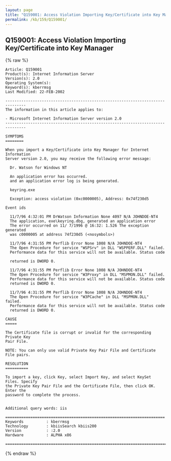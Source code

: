 ```yaml
---
layout: page
title: "Q159001: Access Violation Importing Key/Certificate into Key Manager"
permalink: /kb/159/Q159001/
---
```


## Q159001: Access Violation Importing Key/Certificate into Key Manager

{% raw %}

	Article: Q159001
	Product(s): Internet Information Server
	Version(s): 2.0
	Operating System(s): 
	Keyword(s): kberrmsg
	Last Modified: 22-FEB-2002
	
	-------------------------------------------------------------------------------
	The information in this article applies to:
	
	- Microsoft Internet Information Server version 2.0 
	-------------------------------------------------------------------------------
	
	SYMPTOMS
	========
	
	When you import a Key/Certificate into Key Manager for Internet Information
	Server version 2.0, you may receive the following error message:
	
	  Dr. Watson for Windows NT
	
	  An application error has occurred.
	  and an application error log is being generated.
	
	  keyring.exe
	
	  Exception: access violation (0xc0000005), Address: 0x74f230d5
	
	Event ids
	
	  11/7/96 4:32:01 PM DrWatson Information None 4097 N/A JOHNDOE-NT4
	  The application, exe\keyring.dbg, generated an application error
	  The error occurred on 11/ 7/1996 @ 16:32: 1.526 The exception generated
	  was c0000005 at address 74f230d5 (<nosymbols>)
	
	  11/7/96 4:31:55 PM Perflib Error None 1008 N/A JOHNDOE-NT4
	  The Open Procedure for service "WSPSrv" in DLL "WSPPERF.DLL" failed.
	  Performance data for this service will not be available. Status code
	
	  returned is DWORD 0.
	
	  11/7/96 4:31:55 PM Perflib Error None 1008 N/A JOHNDOE-NT4
	  The Open Procedure for service "W3Proxy" in DLL "MSPMON.DLL" failed.
	  Performance data for this service will not be available. Status code
	  returned is DWORD 0.
	
	  11/7/96 4:31:55 PM Perflib Error None 1008 N/A JOHNDOE-NT4
	  The Open Procedure for service "W3PCache" in DLL "MSPMON.DLL" failed.
	  Performance data for this service will not be available. Status code
	  returned is DWORD 0.
	
	CAUSE
	=====
	
	The Certificate file is corrupt or invalid for the corresponding Private Key
	Pair File.
	
	NOTE: You can only use valid Private Key Pair File and Certificate File pairs.
	
	RESOLUTION
	==========
	
	To import a key, click Key, select Import Key, and select KeySet Files. Specify
	the Private Key Pair File and the Certificate File, then click OK. Enter the
	password to complete the process.
	
	
	Additional query words: iis
	
	======================================================================
	Keywords          : kberrmsg 
	Technology        : kbiisSearch kbiis200
	Version           : :2.0
	Hardware          : ALPHA x86
	
	=============================================================================
	

{% endraw %}
